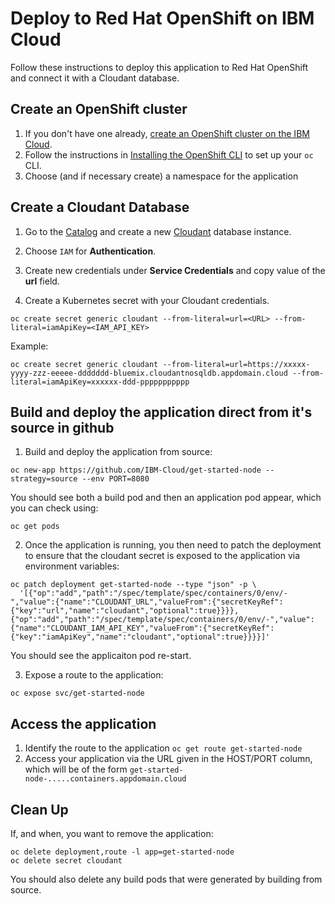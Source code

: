 # Deploy to Red Hat OpenShift on IBM Cloud

Follow these instructions to deploy this application to Red Hat OpenShift and connect it with a Cloudant database.

## Create an OpenShift cluster

1. If you don't have one already, [create an OpenShift cluster on the IBM Cloud](https://cloud.ibm.com/docs/openshift?topic=openshift-getting-started#vpc-gen2-gs).
2. Follow the instructions in [Installing the OpenShift CLI](https://cloud.ibm.com/docs/openshift?topic=openshift-openshift-cli) to set up your `oc` CLI.
3. Choose (and if necessary create) a namespace for the application

## Create a Cloudant Database

1. Go to the [Catalog](https://console.bluemix.net/catalog/) and create a new [Cloudant](https://console.bluemix.net/catalog/services/cloudant-nosql-db) database instance.

2. Choose `IAM` for **Authentication**.

3. Create new credentials under **Service Credentials** and copy value of the **url** field.

4. Create a Kubernetes secret with your Cloudant credentials.

```shell
oc create secret generic cloudant --from-literal=url=<URL> --from-literal=iamApiKey=<IAM_API_KEY>
```

Example:

```shell
oc create secret generic cloudant --from-literal=url=https://xxxxx-yyyy-zzz-eeeee-ddddddd-bluemix.cloudantnosqldb.appdomain.cloud --from-literal=iamApiKey=xxxxxx-ddd-ppppppppppp
```

## Build and deploy the application direct from it's source in github

1. Build and deploy the application from source:
  
```shell
oc new-app https://github.com/IBM-Cloud/get-started-node --strategy=source --env PORT=8080
```

You should see both a build pod and then an application pod appear, which you can check using:

```shell
oc get pods
```

2. Once the application is running, you then need to patch the deployment to ensure that the cloudant secret is exposed to the application via environment variables:

```shell
oc patch deployment get-started-node --type "json" -p \
  '[{"op":"add","path":"/spec/template/spec/containers/0/env/-","value":{"name":"CLOUDANT_URL","valueFrom":{"secretKeyRef":{"key":"url","name":"cloudant","optional":true}}}},{"op":"add","path":"/spec/template/spec/containers/0/env/-","value":{"name":"CLOUDANT_IAM_API_KEY","valueFrom":{"secretKeyRef":{"key":"iamApiKey","name":"cloudant","optional":true}}}}]'
```

You should see the applicaiton pod re-start.

3. Expose a route to the application:

```shell
oc expose svc/get-started-node
```

## Access the application

1. Identify the route to the application `oc get route get-started-node`
2. Access your application via the URL given in the HOST/PORT column, which will be of the form `get-started-node-.....containers.appdomain.cloud`

## Clean Up

If, and when, you want to remove the application:

```shell
oc delete deployment,route -l app=get-started-node
oc delete secret cloudant
```

You should also delete any build pods that were generated by building from source.
